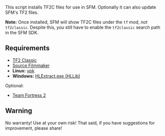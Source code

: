 This script installs TF2C files for use in SFM.
Optionally it can also update SFM's TF2 files.

**Note:** Once installed, SFM will show TF2C files under the `tf` mod, *not* `tf2classic`. Despite this, you still have to enable the `tf2classic` search path in the SFM SDK.

## Requirements
* [TF2 Classic](https://tf2classic.com)
* [Source Filmmaker](https://www.sourcefilmmaker.com)
* **Linux:** [vpk](https://github.com/ValvePython/vpk)
* **Windows:** [HLExtract.exe (HLLib)](https://nemstools.github.io/pages/Miscellaneous-HLLib.html)

Optional:
* [Team Fortress 2](https://teamfortress.com)

## Warning
No warranty! Use at your own risk!
That said, if you have suggestions for improvement, please share!
